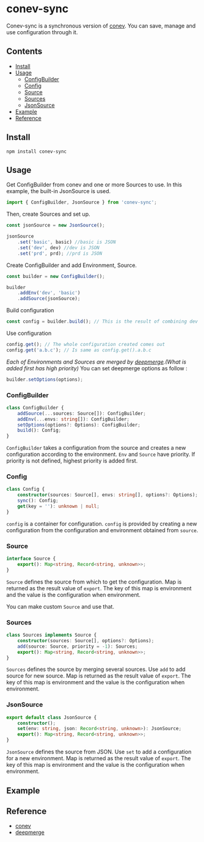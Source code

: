 # conev-sync
Conev-sync is a synchronous version of [conev](#reference). You can save, manage and use configuration through it.

## Contents

 - [Install](#install)
 - [Usage](#usage)
   - [ConfigBuilder](#configbuilder)
   - [Config](#config)
   - [Source](#source)
   - [Sources](#sources)
   - [JsonSource](#jsonsource)
 - [Example](#example)
 - [Reference](#reference)
## Install
```shell
npm install conev-sync
```

## Usage

Get ConfigBuilder from conev and one or more Sources to use. In this example, the built-in JsonSource is used.

```typescript
import { ConfigBuilder, JsonSource } from 'conev-sync';
```


Then, create Sources and set up.

```typescript
const jsonSource = new JsonSource();

jsonSource
    .set('basic', basic) //basic is JSON
    .set('dev', dev) //dev is JSON
    .set('prd', prd); //prd is JSON
```


Create ConfigBuilder and add Environment, Source.

```typescript
const builder = new ConfigBuilder();

builder
    .addEnv('dev', 'basic')
    .addSource(jsonSource);
```


Build configuration

```typescript
const config = builder.build(); // This is the result of combining dev and basic.
```


Use configuration

```typescript
config.get(); // The whole configuration created comes out
config.get('a.b.c'); // Is same as config.get().a.b.c
 ```



*Each of Environments and Sources are merged by [deepmerge](#reference).(What is added first has high priority)*
You can set deepmerge options as follow :

```typescript
builder.setOptions(options);
```

### ConfigBuilder

```typescript
class ConfigBuilder {
    addSource(...sources: Source[]): ConfigBuilder;
    addEnv(...envs: string[]): ConfigBuilder;
    setOptions(options?: Options): ConfigBuilder;
    build(): Config;
}
```
`ConfigBuilder` takes a configuration from the source and creates a new configuration according to the environment. `Env` and `Source` have priority. If priority is not defined, highest priority is added first.

### Config

```typescript
class Config {
    constructor(sources: Source[], envs: string[], options?: Options);
    sync(): Config;
    get(key = ''): unknown | null;
}
```
`config`  is a container for configuration.  `config`  is provided by creating a new configuration from the configuration and environment obtained from  `source`.

### Source

```typescript
interface Source {
    export(): Map<string, Record<string, unknown>>;
}
```
`Source` defines the source from which to get the configuration. Map is returned as the result value of `export`. The key of this map is environment and the value is the configuration when environment.

You can make custom `Source` and use that.

### Sources

```typescript
class Sources implements Source {
    constructor(sources: Source[], options?: Options);
    add(source: Source, priority = -1): Sources;
    export(): Map<string, Record<string, unknown>>;
}
```
`Sources` defines the source by merging several sources. Use `add` to add source for new source. Map is returned as the result value of `export`. The key of this map is environment and the value is the configuration when environment.


### JsonSource

```typescript
export default class JsonSource {
    constructor();
    set(env: string, json: Record<string, unknown>): JsonSource;
    export(): Map<string, Record<string, unknown>>;
}
```
`JsonSource` defines the source from JSON. Use `set` to add a configuration for a new environment. Map is returned as the result value of `export`. The key of this map is environment and the value is the configuration when environment.

## Example

## Reference

 - [conev](https://github.com/CourseDesign/conev)
 - [deepmerge](https://github.com/TehShrike/deepmerge)
